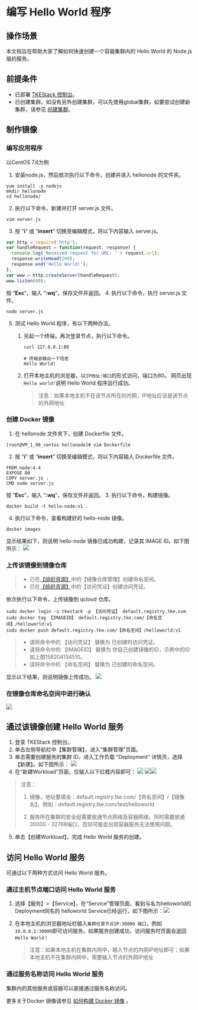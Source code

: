 # 编写 Hello World 程序

## 操作场景

本文档旨在帮助大家了解如何快速创建一个容器集群内的 Hello World 的 Node.js 版的服务。

## 前提条件

- 已部署 [TKEStack 控制台](../../installation/installation-procedures.md)。
- 已创建集群。如没有另外创建集群，可以先使用global集群。如要尝试创建新集群，请参见 [创建集群](../../products/platform/cluster.md)。

## 制作镜像
### 编写应用程序

以CentOS 7.6为例

1. 安装node.js，然后依次执行以下命令，创建并进入 hellonode 的文件夹。
```shell
yum install -y nodejs
mkdir hellonode
cd hellonode/
```
2. 执行以下命令，新建并打开 server.js 文件。
```
vim server.js
```
3. 按 “**i**” 或 “**insert**” 切换至编辑模式，将以下内容输入 server.js。
```js
var http = require('http');
var handleRequest = function(request, response) {
  console.log('Received request for URL: ' + request.url);
  response.writeHead(200);
  response.end('Hello World!');
};
var www = http.createServer(handleRequest);
www.listen(80);
```
按 “**Esc**”，输入 “**:wq**”，保存文件并返回。
4. 执行以下命令，执行 server.js 文件。
```shell
node server.js
```
5. 测试 Hello World 程序，有以下两种办法。

   1. 另起一个终端，再次登录节点，执行以下命令。

      ```
      curl 127.0.0.1:80
      
      # 终端会输出一下信息
      Hello World!
      ```

   2. 打开本地主机的浏览器，以`IP地址:端口`的形式访问，端口为80。
      网页出现`Hello world!`说明 Hello World 程序运行成功。

      > 注意：如果本地主机不在该节点所在的内网，IP地址应该是该节点的外网地址


### 创建 Docker 镜像
1. 在 hellonode 文件夹下，创建 Dockerfile 文件。
```
[root@VM_1_98_centos hellonode]# vim Dockerfile
```
2. 按 “**i**” 或 “**insert**” 切换至编辑模式，将以下内容输入 Dockerfile 文件。
```shell
FROM node:4.4
EXPOSE 80
COPY server.js .
CMD node server.js
```
按 “**Esc**”，输入 “**:wq**”，保存文件并返回。
3. 执行以下命令，构建镜像。
```shell
docker build -t hello-node:v1 .
```
4. <span id="search">执行以下命令，查看构建好的 hello-node 镜像。</span>
```
docker images 
```
显示结果如下，则说明 hello-node 镜像已成功构建，记录其 IMAGE ID。如下图所示：
![](../../../../images/helloworld-3.png)


### 上传该镜像到镜像仓库
>- 已在[【组织资源】](../../../zh-CN/products/platform/resource.md)中的【镜像仓库管理】创建命名空间。
>- 已在[【组织资源】](../../../zh-CN/products/platform/resource.md)中的【访问凭证】创建访问凭证。

依次执行以下命令，上传镜像到 qcloud 仓库。
```shell
sudo docker login -u tkestack -p 【访问凭证】 default.registry.tke.com
sudo docker tag 【IMAGEID】 default.registry.tke.com/【命名空间】/helloworld:v1
sudo docker push default.registry.tke.com/【命名空间】/helloworld:v1
```
>- 请将命令中的 【访问凭证】 替换为 已创建的访问凭证。
>- 请将命令中的 【IMAGEID】 替换为 你自己创建镜像的ID，示例中的ID如上图158204134510。
>- 请将命令中的 【命名空间】 替换为 已创建的命名空间。
>
显示以下结果，则说明镜像上传成功。
![](../../../../images/helloworld-4.png)

### 在镜像仓库命名空间中进行确认

![](../../../../images/helloworld-6.png)



## 通过该镜像创建 Hello World 服务

1. 登录 TKEStack 控制台。
2. 单击左侧导航栏中【集群管理】，进入“集群管理”页面。
2. 单击需要创建服务的集群 ID，进入工作负载 “Deployment” 详情页，选择【新建】。如下图所示：
![](../../../../images/helloworld-5.png)
4. 在“新建Workload”页面，仅输入以下红框内容即可：
   ![](../../../../images/helloworld-8.png)
   ![](../../../../images/helloworld-7.png)![](../../../../images/helloworld-10.png)
 >注意：
 >
 >1. 镜像，地址要填全：default.registry.tke.com/【命名空间】/【镜像名】，例如：default.registry.tke.com/test/helloworld
 >
 >2. 服务所在集群的安全组需要放通节点网络及容器网络，同时需要放通30000 - 32768端口，否则可能会出现容器服务无法使用问题。
5. 单击【创建Workload】，完成 Hello World 服务的创建。

## 访问 Hello World 服务 
可通过以下两种方式访问 Hello World 服务。
### 通过主机节点端口访问 Hello World 服务
1. 选择【服务】>【Service】，在“Service”管理页面，看到与名为helloworld的Deployment同名的 helloworld Service已经运行，如下图所示：![](../../../../images/helloworld-11.png)

2. 在本地主机的浏览器地址栏输入`集群任意节点IP:30000 端口`，例如`10.0.0.1:30000`即可访问服务。如果服务创建成功，访问服务时页面会返回` Hello World！ `

   > 注意：如果本地主机在集群内网中，输入节点的内网IP地址即可；如果本地主机不在集群内网中，需要输入节点的外网IP地址

### 通过服务名称访问 Hello World 服务

集群内的其他服务或容器可以直接通过服务名称访问。

更多关于Docker 镜像请参见 [如何构建 Docker 镜像](https://github.com/tkestack/docs/blob/master/QuickStart/%E5%85%A5%E9%97%A8%E7%A4%BA%E4%BE%8B/%E5%A6%82%E4%BD%95%E6%9E%84%E5%BB%BAdocker%E9%95%9C%E5%83%8F.md) 。